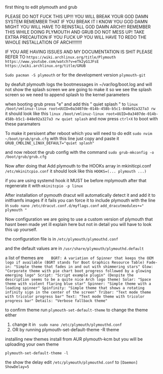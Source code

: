 first thing to edit plymouth and grub

PLEASE DO NOT FUCK THIS UP!!!
YOU WILL BREAK YOUR GOD DAMN SYSTEM REMEMBER THAT
IF YOU BREAK IT I KNOW YOU GOD DAMN MIGHT 
YOU WILL HAVE TO REINSTALL GOD DAMN ARCH!!!
REMEMBER THIS WHILE DOING PLYMOUTH AND GRUB DO NOT MESS UP! TAKE EXTRA PRECAUTION IF YOU FUCK UP YOU WILL HAVE TO REDO THE WHOLE INSTALLATION OF ARCH!!!!!!!!

IF YOU ARE HAVING ISSUES AND MY DOCUMENTATION IS SHIT PLEASE REFER TO 
```https://wiki.archlinux.org/title/Plymouth```
```https://www.youtube.com/watch?v=eTk2yG1JFsE```
```https://wiki.archlinux.org/title/GRUB```



```Sudo pacman -S plymouth``` or for the development version ```plymouth-git```

by deafult plymouth logs the bootmessages in ~/var/log/boot.log and will not show the splash screen
we are going to make it so we see the splash screen so we need to append splash to the kernel parameters

when booting grub press "e" and add this " quiet splash " to 
```linux /boot/vmlinuz-linux root=UUID=0a3407de-014b-458b-b5c1-848e92a327a3 rw```
it should look like this
```linux /boot/vmlinuz-linux root=UUID=0a3407de-014b-458b-b5c1-848e92a327a3 rw quiet splash```
and now press  ```ctrl+X``` to boot with these paramaters 

To make it persisent after reboot which you will need to do edit ```sudo nvim ~/boot/grub/grub.cfg```
with this line just copy and paste it 
```GRUB_CMDLINE_LINUX_DEFAULT="quiet splash"``` 

and now reboot the grub config with the command 
```sudo grub-mkconfig -o /boot/grub/grub.cfg```

Now after doing that 
Add plymouth to the HOOKs array in mkiniticpi.conf
```/etc/mkinitcpio.conf``` it should look like this
```HOOKS=(... plymouth ...)```

if you are using systemd hook it MUST be before mplymouth
after that regenerate it with ```mkinitcpio -p linux```

After installation of pymouth dracut will automatically detect it and add it to initframfs images if it fails you can force it to include plymouth with the line in ```sudo nano /etc/dracut.conf.d/myflags.conf```
```add_dracutmodules+=" plymouth "```



Now configuration we are going to use a custom version of plymouth that hasnt been made yet ill explain here but not in detail you will have to look this up yourself.

the configuration file is in ```/etc/plymouth/plymouthd.conf```

and the default values are in   ```/usr/share/plymouth/plymouthd.default```

a list of themes are ```    BGRT: A variation of Spinner that keeps the OEM logo if available (BGRT stands for Boot Graphics Resource Table)
    Fade-in: "Simple theme that fades in and out with shimmering stars"
    Glow: "Corporate theme with pie chart boot progress followed by a glowing emerging logo"
    Script: "Script example plugin" (Despite the description seems to be a quite nice Arch logo theme)
    Solar: "Space theme with violent flaring blue star"
    Spinner: "Simple theme with a loading spinner"
    Spinfinity: "Simple theme that shows a rotating infinity sign in the center of the screen"
    Tribar: "Text mode theme with tricolor progress bar"
    Text: "Text mode theme with tricolor progress bar"
    Details: "Verbose fallback theme" ``` 

to confirm theme run ```plymouth-set-default-theme``` 
to change the theme either
1. change it in ``` sudo nano /etc/plymouth/plymouthd.conf```
2. OR by running plymouth-set-default-theme -R theme

installing new themes 
install from AUR plymouth-kcm
but you will be uploading your own theme

```plymouth-set-default-theme -l```


the show the delay edit ```/etc/plymouth/plymouthd.conf```
to 
``` [Daemon] ShowDelay=5 ```
